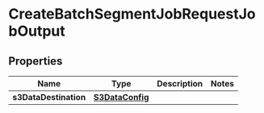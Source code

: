 

# CreateBatchSegmentJobRequestJobOutput


## Properties

| Name | Type | Description | Notes |
|------------ | ------------- | ------------- | -------------|
|**s3DataDestination** | [**S3DataConfig**](S3DataConfig.md) |  |  |



